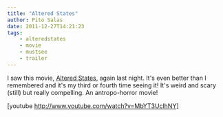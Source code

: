 ```yaml
---
title: "Altered States"
author: Pito Salas
date: 2011-12-27T14:21:23
tags:
    - alteredstates
    - movie
    - mustsee
    - trailer
---
```




I saw this movie, [Altered States,](<http://www.imdb.com/title/tt0080360/>)
again last night. It's even better than I remembered and it's my third or
fourth time seeing it! It's weird and scary (still) but really compelling. An
antropo-horror movie!

[youtube http://www.youtube.com/watch?v=MbYT3UclhNY]


